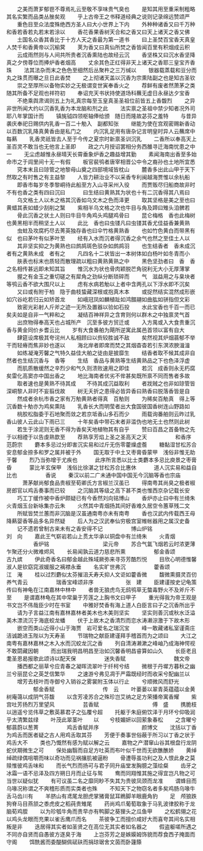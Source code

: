 <!-- { "loadSidebar": true } -->
　　之美而萧芗郁鬯不尊焉礼云至敬不享味贵气臭也
　　是知其用至重采制粗略其名实繁而品类丛脞矣观
　　乎上古帝王之书释道经典之说则记录绵远赞颂严
　　重色目至众法度殊绝西方圣人曰大小世界上下内
　　外种种诸香又曰千万种和香若香若丸若末若涂以
　　香花香果香树天合和之香又曰天上诸天之香又佛
　　土国名众香其香比于十方人天之香最为第一道书
　　曰上圣焚百宝香天真皇人焚千和香黄帝以沉榆蓂
　　荚为香又曰真仙所焚之香皆闻百里有积烟成云积
　　云成雨然则与人间共所贵者沉香熏陆也故经云沉
　　香坚株又曰沉水香坚降真之夕傍尊位而捧炉香者烟高
　　丈余其色正红得非天上诸天之香耶三皇宝齐香珠
　　法其法杂而末之色色至细然后丛聚杵之三万缄以
　　银器载蒸载和豆分而丸之珠贯而曝之旦日此香焚
　　之上彻诸天盖以沉香为宗熏陆副之也是知古圣钦
　　崇之至厚所以备物实妙之无极谓变世寅奉香火之
　　荐鲜有废者然萧茅之类随其所备不足观也祥符初
　　奉诏充天书状持使道场科蘸无虚日永昼达夕宝香
　　不绝乘舆肃谒则五上为礼真宗每至玉皇真圣圣祖位前皆五上香馥烈
　　之异非世所闻大约以沉香乳香为本龙脑和剂之此
　　法实禀之圣祖中禁少知者况外司耶八年掌国计而
　　镇旄钺四领枢轴俸给颁　随日而隆故苾芬之羞特
　　与昔异袭庆奉祀日赐供内乳香一百二十觔入　副都知张
　　继能为使在宫观密赐新香动以百数沉乳降真黄香由是私门之
　　内沉乳足用有唐杂记言明皇时异人云蘸席中每爇
　　乳香灵祇皆去人至于今传之夏宗时新禀圣训沉乳
　　二香所以奉高天上圣百灵不敢当也无他言上圣即
　　政之六月授诏罢相分务西雒寻迁海南忧患之中一
　　无尘虑越惟永昼晴天长霄垂象炉香之趣益增其勤
　　素闻海南出香至多始命市之于闾里间十无一有假
　　板官裴鸮者唐宰相晋公中令之裔孙也土地所宜悉
　　究本末且曰琼管之地黎母山奠之四部境域皆枕山
　　麓香多出此山甲于天下然取之有时售之有主益黎
　　人皆力耕治业不以采香专利闽越海贾惟以余杭船
　　即香市每岁冬季黎峒待此船至方入山寻采州入役
　　而贾贩尽归船商故非时不有也香之类有四曰沉曰
　　　曰生结曰黄熟其为状也十有二沉香得其八焉曰
　　乌文格土人以木之格其沉香如乌文木之色而泽更
　　取其坚格是美之至也曰黄蜡其表如蜡少刮削之黳
　　紫相半乌文格之次也牛目与角及蹄曰雉头洎髀若
　　骨此沉香之状土人则曰牛目牛角鸡头鸡腿鸡骨曰
　　昆仑梅格　香也此梅树也黄黑相半而稍坚土人以
　　此比　香也曰虫镂凡曰虫镂其香尤佳益香兼黄熟
　　虫蛀及攻腐朽尽去菁英独存香也曰伞竹格黄熟香
　　也如竹色黄白而带黑有似　也曰茅叶有似茅叶至
　　经有入水而沉者得沉香之余气也然之至佳土人以
　　其非坚实抑之为黄熟也曰鹧鸪斑色驳杂如鹧鸪羽
　　也生结香者　香未成沉者有之黄熟未成　者有之
　　凡四名十二状皆出一本树体如白杨叶如冬青而小
　　肤表也标末也质轻而散理疏以粗曰黄熟黄熟之中
　　黑色坚劲者曰　香　香之名相传甚远即未知其旨
　　惟沉水为状也骨肉颖脱芒角锐利无大小无厚薄掌
　　握之有金玉之重切磋之有犀角之劲纵分断琐碎而
　　气　滋益用之与臬块者等鸮云香不欲大围尺以上
　　虑有水病若觔以上者中含两孔以下浮水即不沉矣
　　又曰或有附于柏　隐于曲枝蛰藏深根或抱真木本
　　或捉然结实混然成形嵌如穴谷屹若归云如矫首龙
　　如峨冠凤如麟植趾如鸿餟翮如曲肱如骈指但文彩
　　致密光彩射人斤斧之迹一无所及置器以验如石投
　　水此宝香也千百一而已矣夫如是自非一气粹和之
　　凝结百神祥异之含育则何以群木之中独禀灵气首
　　出庶物得奉高天也占城所产　沉至多彼方贸迁或
　　入方禺或入大食贵重沉　香与黄金同价乡耆云比
　　岁有大食番舶为飓所逆寓此属邑首领以富有自大
　　肆筵设席极其夸诧州人私相顾曰以赀较胜诚不敌
　　矣然视其炉烟蓊郁不举干而轻瘠而焦非妙也遂以
　　海北岸者即席而焚之其烟杳杳若引东溟浓腴湒湒
　　如练凝淹芳馨之气特久益佳大舶之徒由是披靡生
　　结香者取不候其成非自然者也生结沉香与　香等
　　生结　香品与黄熟等生结黄熟品之下也色泽浮虚
　　而肌质散缓然之辛烈少和气久则溃败速用之即佳
　　若沉　成香则永无朽腐矣雷化高窦亦中国出香之
　　地比海南者优劣不侔甚矣既所禀不同而售者多故
　　取者速也是黄熟不待其成　　不待其成沉益取利
　　者戕贼之也非如琼管皆深峒黎人非时不妄翦伐故
　　树无夭折之患得必皆异香曰熟香曰脱落香皆是自
　　然成者余杭市香之家有万觔黄熟者得真　百觔则
　　为稀矣百觔真　得上等沉香数十觔亦为鸡矣熏陆
　　乳香长大而明莹者出大食国彼国香树连山野路如
　　桃胶松脂委于石地聚而敛之若京坻香山多石而少
　　雨载询番舶则云昨过乳香山彼人云此山下雨已三
　　十年矣香中带石末者非滥伪也地无土也然则此树
　　若生于涂泥则无香不得为香矣天地植物其有自乎
　　赞曰百昌之首备物之先于以相禋于以告虔熟歆至
　　荐熟享芳焰上圣之圣高天之天
　　　　　和香序　　　　　　　　　　范蔚宗
　　麝本多忌过分即害沉实易和过斤无伤零藿燥虚薝
　　糖黏湿甘松苏合安息郁金捺多和罗之属并被于外
　　国无取于中土又枣膏昏蒙甲　浅俗非惟无助于馨
　　烈乃当弥增于尤疾也
　　　此序所言悉以比士类麝本多忌比庾景之枣膏昏
　　　蒙比羊玄保甲　浅俗比徐湛之甘松苏合比惠休
　　　道人沉实易和益自比也
　　　　　香说
　　秦汉以前二广未通中国中国无今沉脑等香也宗庙
　　　萧茅献尚郁食品贵椒至荀卿氏方言椒兰汉虽已
　　得南粤其尚臭之极者椒房郎官以鸡舌奏事而已较
　　之沉脑其等级之高下甚不类也惟西京杂记载长安
　　巧工丁缓作被中香炉颇疑已有今香然刘向铭博山
　　香炉亦止曰中有兰绮朱火青烟玉台新咏集亦云朱
　　火然其中青烟扬其间好香难久居空令蕙草残二文
　　所赋皆焚兰蕙而非沉脑是汉虽通南粤亦未有南粤
　　香也汉武内传载西王母降爇婴香等品多名异然疑
　　后人为之汉武奉仙穷极宫室帷帐器用之属汉史备
　　记不遗若曾制古来未有之香安得不记
　　　　　博山炉铭　　　　　　　　　刘　向
　　嘉此王气崭岩若山上贯太华承以铜盘中有兰绮朱
　　火青烟
　　　　　香炉铭　　　　　　　　　　梁元帝
　　苏合气氲飞烟若云时浓更薄乍聚还分火微难烬风
　　长易闻孰云道力慈悲所熏
　　　　　郁金香颂　　　　　　　　　古九嫔
　　伊此奇香名曰郁金越此殊域厥弥来寻芬芳酷烈悦
　　目欣心明德惟馨淑人是钦窈窕淑媛服之褵襟永垂
　　名实旷世弗沉
　　　　　藿香颂　　　　　　　　　　江　淹
　　桂以过烈麝似太芬摧沮夭寿夭抑人文讵如藿香微
　　馥微熏摄灵百仞养气青云
　　　　　瑞香宝峰颂非序　　　　　　张　建
　　臣建谨按史记龟策传曰有神龟在江南嘉林中林中
　　者兽无狼虎鸟无鸱鸮草无螫毒野火不及斧斤不至
　　是谓嘉林龟在其中常巢于芳莲之上胸书文曰甲子
　　重光得我为帝王观是书文岂不伟哉臣少时在书室
　　中雅好焚香有海上道人白臣言曰子之沉香所出乎
　　请为子言益江南有嘉林嘉林者美木也木美则坚实
　　坚实则善沉或秋水泛溢美木漂流沉于海底蛟龙蟠
　　伏于上故木之香清烈而恋水涛濑淙激于下故木形
　　嵌空而类山近得小山于海贾　岩可爱名之瑞沉宝
　　峰一敢藏诸私室谨斋庄洁诚跪进玉陛以为天寿圣
　　节瑞物之献臣建谨拜手稽首而为之颂曰
　　大江之南粤有嘉林嘉林之木入水而沉蛟龙沉之香
　　列自清涛濑漱之峰岫乃成海神愕视不敢閟藏因朝
　　而出瑞我明昌明昌至治如沉馨香明昌睿算如山久
　　长臣老且耄圣恩曷报歌此颂诗以配天保
　　　　　迷失香赋　　　　　　　　　魏文帝
　　播西都之丽草兮应青春之凝晖流翠叶于纤柯兮结
　　微根于丹墀方暮秋之幽兰兮丽昆仑之英芝信繁华
　　之速游兮弗见凋于严霜既经时而收采兮配幽兰以
　　增芳去枝叶而寺御兮入销谷之雾裳附玉体以行止
　　兮顺微风而舒光
　　　　　郁金香赋　　　　　　　　　传　云
　　叶蒌蒌以翠青英蕴蕴以金黄树庵蔼以成阴气芬馥
　　以含芳凌苏合之殊珍岂艾纳之足方荣播帝寓香耀
　　紫宫吐芳扬烈万里望风
　　　　　芸香赋　　　　　　　　　　傅　盛
　　携脆枝以逍遥兮览伟草之敷英慕君子之弘覆兮超
　　托躯于朱庭俯饮泽于月环兮仰吸润乎太清繁兹绿
　　叶茂此翠茎叶　　以　　兮枝媚妍以回萦象春松
　　之含曜兮郁蓊蔚以葱菁
　　　　　鸡舌香赋并序　　　　　　　　颜博文
　　沈括以丁香为鸡舌而医者疑之古人用鸡舌取其芬
　　芳便于奏事世俗蔽于所习以丁香之状于鸡舌大不
　　类也乃慨然有感为赋以解之云
　　嘉物之产潜窜山谷其根盘行龙阴蛇伏期微生之可
　　保处幽翳而自足方吐英而布叶似千世而无欲醮醮娇
　　黄绰绰疏绿偶咀嚼而味以奇功而见祸攘肌被逼粉
　　骨遭辱虽功利之及人恨此身之莫赎惟彼鸡舌味和
　　而长气烈而扬可与君子同升庙堂发胸臆之藻绘粲
　　齿牙之冰霜一语不忌泽及四方朔日月而止征与鸳
　　鸯而同翔惟其施之得宜岂凡物之可当世以疑似犹
　　有可议虽二名之靡同眇不失其为贵彼凤颈而龙准
　　谓蜂目而乌喙况称谓之不爽稽形质而实类者也殊
　　不知天下之物窃名者多矣鸡肠乌喙牛舌马齿川有
　　羊脐山有鸢尾龙胆虎掌猪膏鼠耳鵖脚羊眼鹿角豹
　　足　颅狼跌狗脊马目燕颔之黍虎皮之稻莼贵雉尾
　　药尚鸡爪葡萄取象于马乳波律胶称于龙脑荀鸡胵
　　以为珍瓠牛角而贵早亦有鸭脚之葵狸头之瓜鱼甲
　　之松鹤翎之花以鸡头龙眼而充果以雀舌鹰爪而名
　　茶彼争工而擅价咸好大而喜夸其间名实相叛是非
　　迭居得其实者如圣贤之在高位无其实者如名器之
　　假盗躯嗟所遇之不同亦自贤而自愚彼方逐臭于海
　　上岂芬芳之是嫉嫫姆饰貌而荐食西子掩面而守阁
　　饵酰酱而委醍醐佩碔砆而捐琼琚舍文茵而卧籧篨
